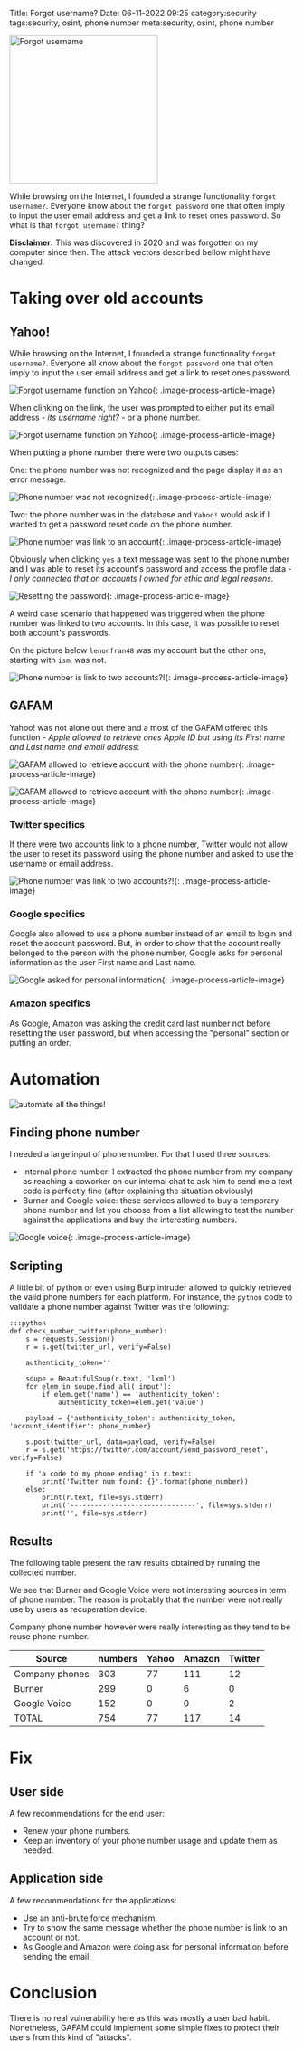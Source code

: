 Title: Forgot username?
Date: 06-11-2022 09:25
category:security
tags:security, osint, phone number
meta:security, osint, phone number

<img class="align-left" src="/media/2022.06/forgot.jpg" alt="Forgot username" width="262">

While browsing on the Internet,
I founded a strange functionality `forgot username?`. Everyone know about the `forgot password` one that
often imply to input the user email address and get a link to reset ones password. So what is that
`forgot username?` thing?

<!-- PELICAN_END_SUMMARY -->

**Disclaimer:** This was discovered in 2020 and was forgotten on my computer since then.
The attack vectors described bellow might have changed.

# Taking over old accounts

## Yahoo!

While browsing on the Internet,
I founded a strange functionality `forgot username?`. Everyone all know about the `forgot password` one that
often imply to input the user email address and get a link to reset ones password.

![Forgot username function on Yahoo](/media/2022.06/yahoo_01.png){: .image-process-article-image}

When clinking on the link, the user was prompted to either put its email address - *its username right?* -
or a phone number.

![Forgot username function on Yahoo](/media/2022.06/yahoo_02.png){: .image-process-article-image}

When putting a phone number there were two outputs cases:

One: the phone number was not recognized and the page display it as an error message.

![Phone number was not recognized](/media/2022.06/yahoo_03.png){: .image-process-article-image}

Two: the phone number was in the database and `Yahoo!` would ask if I wanted to get a password
reset code on the phone number.

![Phone number was link to an account](/media/2022.06/yahoo_05.png){: .image-process-article-image}

Obviously when clicking `yes` a text message was sent to the phone number and I was able to
reset its account's password and access the profile data - *I only connected that on accounts I owned for ethic and legal reasons.*

![Resetting the password](/media/2022.06/yahoo_06.png){: .image-process-article-image}

A weird case scenario that happened was triggered when the phone number was linked to two accounts.
In this case, it was possible to reset both account's passwords.

On the picture below `lenonfran48` was my account but the other one, starting with `ism`, was not.

![Phone number is link to two accounts?!](/media/2022.06/yahoo_04.png){: .image-process-article-image}

## GAFAM

Yahoo! was not alone out there and a most of the GAFAM offered this function - *Apple allowed to 
retrieve ones Apple ID but using its First name and Last name and email address*:

![GAFAM allowed to retrieve account with the phone number](/media/2022.06/gafam_01.png){: .image-process-article-image}

![GAFAM allowed to retrieve account with the phone number](/media/2022.06/gafam_02.png){: .image-process-article-image}

### Twitter specifics

If there were two accounts link to a phone number, Twitter would not allow the user to reset its password using the
phone number and asked to use the username or email address.

![Phone number was link to two accounts?!](/media/2022.06/twitter_5.png){: .image-process-article-image}

### Google specifics

Google also allowed to use a phone number instead of an email to login and reset the account
password. But, in order to show that the account really belonged to the person
with the phone number, Google asks for personal information as the user First name and Last name.

![Google asked for personal information](/media/2022.06/google_05.png){: .image-process-article-image}

### Amazon specifics

As Google, Amazon was asking the credit card last number not before resetting the user password, but when accessing the
"personal" section or putting an order.

# Automation

![automate all the things!](/media/2022.06/automate.jpg)

## Finding phone number

I needed a large input of phone number. For that I used three sources:

* Internal phone number: I extracted the phone number from my company as reaching a coworker on our internal
chat to ask him to send me a text code is perfectly fine (after explaining the situation obviously)
* Burner and Google voice: these services allowed to buy a temporary phone number and let you choose from a list
allowing to test the number against the applications and buy the interesting numbers.

![Google voice](/media/2022.06/google_voice.png){: .image-process-article-image}

## Scripting

A little bit of python or even using Burp intruder allowed to quickly retrieved the valid
phone numbers for each platform.
For instance, the `python` code to validate a phone number against Twitter was the following:

    :::python
    def check_number_twitter(phone_number):
        s = requests.Session()
        r = s.get(twitter_url, verify=False)

        authenticity_token=''

        soupe = BeautifulSoup(r.text, 'lxml')
        for elem in soupe.find_all('input'):
            if elem.get('name') == 'authenticity_token':
                authenticity_token=elem.get('value')

        payload = {'authenticity_token': authenticity_token, 'account_identifier': phone_number}

        s.post(twitter_url, data=payload, verify=False)
        r = s.get('https://twitter.com/account/send_password_reset', verify=False)

        if 'a code to my phone ending' in r.text:
            print('Twitter num found: {}'.format(phone_number))
        else:
            print(r.text, file=sys.stderr)
            print('-------------------------------', file=sys.stderr)
            print('', file=sys.stderr)


## Results

The following table present the raw results obtained by running the collected number.

We see that Burner and Google Voice were not interesting sources in term of phone number.
The reason is probably that the number were not really use by users as recuperation device.

Company phone number however were really interesting as they tend to be reuse phone number.

| Source         | numbers | Yahoo | Amazon | Twitter |
|----------------|---------|-------|--------|---------|
| Company phones | 303     | 77    | 111    | 12      |
| Burner         | 299     | 0     | 6      | 0       |
| Google Voice   | 152     | 0     | 0      | 2       |
| TOTAL          | 754     | 77    | 117    | 14      |

# Fix

## User side

A few recommendations for the end user:

* Renew your phone numbers.
* Keep an inventory of your phone number usage and update them as needed.

## Application side

A few recommendations for the applications:

* Use an anti-brute force mechanism.
* Try to show the same message whether the phone number is link to an account or not.
* As Google and Amazon were doing ask for personal information before sending the email.

# Conclusion

There is no real vulnerability here as this was mostly a user bad habit. Nonetheless, GAFAM could
implement some simple fixes to protect their users from this kind of "attacks".

